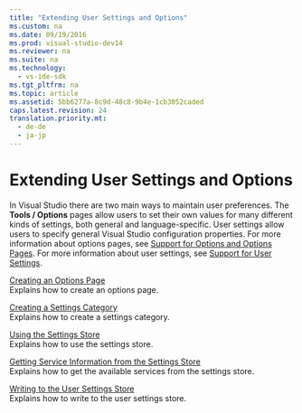 ```yaml
---
title: "Extending User Settings and Options"
ms.custom: na
ms.date: 09/19/2016
ms.prod: visual-studio-dev14
ms.reviewer: na
ms.suite: na
ms.technology: 
  - vs-ide-sdk
ms.tgt_pltfrm: na
ms.topic: article
ms.assetid: 5bb6277a-8c9d-48c8-9b4e-1cb3052caded
caps.latest.revision: 24
translation.priority.mt: 
  - de-de
  - ja-jp
---
```

# Extending User Settings and Options
In Visual Studio there are two main ways to maintain user preferences. The **Tools / Options** pages allow users to set their own values for many different kinds of settings, both general and language-specific. User settings allow users to specify general Visual Studio configuration properties. For more information about options pages, see [Support for Options and Options Pages](../vs140/Options-and-Options-Pages.md). For more information about user settings, see [Support for User Settings](../Topic/Support%20for%20User%20Settings.md).  
  
 [Creating an Options Page](../Topic/Creating%20an%20Options%20Page.md)  
 Explains how to create an options page.  
  
 [Creating a Settings Category](../Topic/Creating%20a%20Settings%20Category.md)  
 Explains how to create a settings category.  
  
 [Using the Settings Store](../Topic/Using%20the%20Settings%20Store.md)  
 Explains how to use the settings store.  
  
 [Getting Service Information from the Settings Store](../vs140/Getting-Service-Information-from-the-Settings-Store.md)  
 Explains how to get the available services from the settings store.  
  
 [Writing to the User Settings Store](../vs140/Writing-to-the-User-Settings-Store.md)  
 Explains how to write to the user settings store.